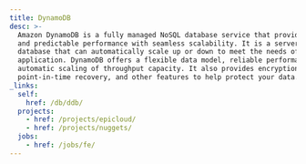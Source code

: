 ```yaml
---
title: DynamoDB
desc: >-
  Amazon DynamoDB is a fully managed NoSQL database service that provides fast
  and predictable performance with seamless scalability. It is a serverless
  database that can automatically scale up or down to meet the needs of your
  application. DynamoDB offers a flexible data model, reliable performance, and
  automatic scaling of throughput capacity. It also provides encryption at rest,
  point-in-time recovery, and other features to help protect your data.
_links:
  self:
    href: /db/ddb/
  projects:
    - href: /projects/epicloud/
    - href: /projects/nuggets/
  jobs:
    - href: /jobs/fe/
---
```

